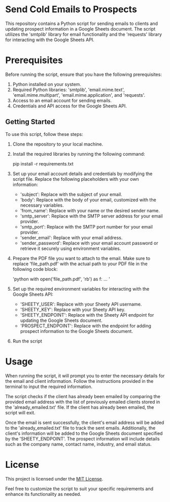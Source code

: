 # Send Cold Emails to Prospects

This repository contains a Python script for sending emails to clients and updating prospect information in a Google Sheets document. 
The script utilizes the 'smtplib' library for email functionality and the 'requests' library for interacting with the Google Sheets API.

# Prerequisites

Before running the script, ensure that you have the following prerequisites:

1. Python installed on your system.
2. Required Python libraries: 'smtplib', 'email.mime.text', 'email.mime.multipart', 'email.mime.application', and 'requests'.
3. Access to an email account for sending emails.
4. Credentials and API access for the Google Sheets API.

## Getting Started

To use this script, follow these steps:

1. Clone the repository to your local machine.

2. Install the required libraries by running the following command:
   
   pip install -r requirements.txt
  
3. Set up your email account details and credentials by modifying the script file. Replace the following placeholders with your own information:
   - 'subject': Replace with the subject of your email.
   - 'body': Replace with the body of your email, customized with the necessary variables.
   - 'from_name': Replace with your name or the desired sender name.
   - 'smtp_server': Replace with the SMTP server address for your email provider.
   - 'smtp_port': Replace with the SMTP port number for your email provider.
   - 'sender_email': Replace with your email address.
   - 'sender_password': Replace with your email account password or retrieve it securely using environment variables.

4. Prepare the PDF file you want to attach to the email. Make sure to replace 'file_path.pdf' with the actual path to your PDF file in the following code block:
   
   'python
   with open('file_path.pdf', 'rb') as f:
       ...
   '

5. Set up the required environment variables for interacting with the Google Sheets API:
   - 'SHEETY_USER': Replace with your Sheety API username.
   - 'SHEETY_KEY': Replace with your Sheety API key.
   - 'SHEETY_ENDPOINT': Replace with the Sheety API endpoint for updating the Google Sheets document.
   - 'PROSPECT_ENDPOINT': Replace with the endpoint for adding prospect information to the Google Sheets document.

6. Run the script
   
   
# Usage

When running the script, it will prompt you to enter the necessary details for the email and client information. Follow the instructions provided in the terminal to input the required information.

The script checks if the client has already been emailed by comparing the provided email address with the list of previously emailed clients stored in the 'already_emailed.txt' file. If the client has already been emailed, the script will exit.

Once the email is sent successfully, the client's email address will be added to 
the 'already_emailed.txt' file to track the sent emails. Additionally, the client's information will be added to 
the Google Sheets document specified by the 'SHEETY_ENDPOINT'. The prospect information will include 
details such as the company name, contact name, industry, and email status.

# License

This project is licensed under the [MIT License](LICENSE).

Feel free to customize the script to suit your specific requirements and enhance its functionality as needed.
